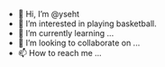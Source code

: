 - 👋 Hi, I’m @yseht
- 👀 I’m interested in playing basketball.
- 🌱 I’m currently learning ...
- 💞️ I’m looking to collaborate on ...
- 📫 How to reach me ...

<!---
yseht/yseht is a ✨ special ✨ repository because its `README.md` (this file) appears on your GitHub profile.
You can click the Preview link to take a look at your changes.
--->
